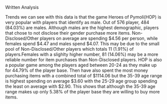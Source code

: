 Written Analysis

Trends we can see with this data is that the game Heroes of Pymoli(HOP) is very popular with players that identify as male. Out of 576 player, 484 
(84.03%) are males. Although males are the highest demographic, players that chose to not disclose their gender purchase more items. Non-Disclosed/Other players on average are spending $4.56 per person, while females spend $4.47 and males spend $4.07. This may be due to the small pool of Non-Disclosed/Other players which totals 11 (1.91%) of players.Females with a slighlty higher number, 81 (14.06%) may be a more reliable number for item purchases than Non-Disclosed players. 
HOP is also a popular game among the players aged between 20-24 as they make up for 44.79% of the player base. Then have also spent the most money purchasing items with a combined total of $1114.06 but the 35-39 age range is highest spending on average $3.60 with the 25-29 age group spending the least on average with $2.90. This shows that although the 35-39 age range makes up only 5.38% of the player base they are willing to buy more items.
